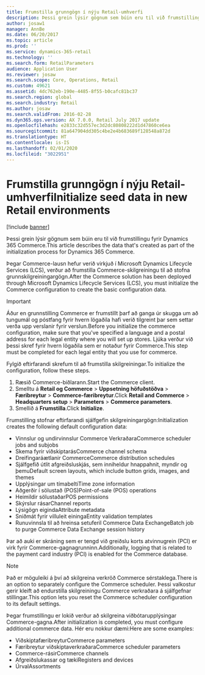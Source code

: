 ```yaml
---
title: Frumstilla grunngögn í nýju Retail-umhverfi
description: Þessi grein lýsir gögnum sem búin eru til við frumstillingu fyrir Dynamics 365 Commerce.
author: josaw1
manager: AnnBe
ms.date: 06/20/2017
ms.topic: article
ms.prod: ''
ms.service: dynamics-365-retail
ms.technology: ''
ms.search.form: RetailParameters
audience: Application User
ms.reviewer: josaw
ms.search.scope: Core, Operations, Retail
ms.custom: 49621
ms.assetid: 4dc762eb-190e-4485-8f55-b0cafc81bc37
ms.search.region: global
ms.search.industry: Retail
ms.author: josaw
ms.search.validFrom: 2016-02-28
ms.dyn365.ops.version: AX 7.0.0, Retail July 2017 update
ms.openlocfilehash: e2833c32d557ec3d2dc80808222d1d47860ce6ea
ms.sourcegitcommit: 81a647904dd305c4be2e4b683689f128548a872d
ms.translationtype: HT
ms.contentlocale: is-IS
ms.lasthandoff: 02/01/2020
ms.locfileid: "3022951"
---
```

# <a name="initialize-seed-data-in-new-retail-environments"></a><span data-ttu-id="9d1f8-103">Frumstilla grunngögn í nýju Retail-umhverfi</span><span class="sxs-lookup"><span data-stu-id="9d1f8-103">Initialize seed data in new Retail environments</span></span>

[!include [banner](includes/banner.md)]

<span data-ttu-id="9d1f8-104">Þessi grein lýsir gögnum sem búin eru til við frumstillingu fyrir Dynamics 365 Commerce.</span><span class="sxs-lookup"><span data-stu-id="9d1f8-104">This article describes the data that's created as part of the initialization process for Dynamics 365 Commerce.</span></span>

<span data-ttu-id="9d1f8-105">Þegar Commerce-lausn hefur verið virkjuð í Microsoft Dynamics Lifecycle Services (LCS), verður að frumstilla Commerce-skilgreiningu til að stofna grunnskilgreiningargögn.</span><span class="sxs-lookup"><span data-stu-id="9d1f8-105">After the Commerce solution has been deployed through Microsoft Dynamics Lifecycle Services (LCS), you must initialize the Commerce configuration to create the basic configuration data.</span></span>

> [!IMPORTANT]
> <span data-ttu-id="9d1f8-106">Áður en grunnstilling Commerce er frumstillt þarf að ganga úr skugga um að tungumál og póstfang fyrir hvern lögaðila hafi verið tilgreint þar sem settar verða upp verslanir fyrir verslun.</span><span class="sxs-lookup"><span data-stu-id="9d1f8-106">Before you initialize the commerce configuration, make sure that you've specified a language and a postal address for each legal entity where you will set up stores.</span></span> <span data-ttu-id="9d1f8-107">Ljúka verður við þessi skref fyrir hvern lögaðila sem er notaður fyrir Commerce.</span><span class="sxs-lookup"><span data-stu-id="9d1f8-107">This step must be completed for each legal entity that you use for commerce.</span></span>

<span data-ttu-id="9d1f8-108">Fylgið eftirfarandi skrefum til að frumstilla skilgreiningar.</span><span class="sxs-lookup"><span data-stu-id="9d1f8-108">To initialize the configuration, follow these steps.</span></span>

1. <span data-ttu-id="9d1f8-109">Ræsið Commerce-biðlarann.</span><span class="sxs-lookup"><span data-stu-id="9d1f8-109">Start the Commerce client.</span></span>
2. <span data-ttu-id="9d1f8-110">Smelltu á **Retail og Commerce** &gt; **Uppsetning höfuðstöðva** &gt; **Færibreytur** &gt; **Commerce-færibreytur**.</span><span class="sxs-lookup"><span data-stu-id="9d1f8-110">Click **Retail and Commerce** &gt; **Headquarters setup** &gt; **Parameters** &gt; **Commerce parameters**.</span></span>
3. <span data-ttu-id="9d1f8-111">Smellið á **Frumstilla**.</span><span class="sxs-lookup"><span data-stu-id="9d1f8-111">Click **Initialize**.</span></span>

<span data-ttu-id="9d1f8-112">Frumstilling stofnar eftirfarandi sjálfgefin skilgreiningargögn:</span><span class="sxs-lookup"><span data-stu-id="9d1f8-112">Initialization creates the following default configuration data:</span></span>

- <span data-ttu-id="9d1f8-113">Vinnslur og undirvinnslur Commerce Verkraðara</span><span class="sxs-lookup"><span data-stu-id="9d1f8-113">Commerce scheduler jobs and subjobs</span></span>
- <span data-ttu-id="9d1f8-114">Skema fyrir viðskiptarás</span><span class="sxs-lookup"><span data-stu-id="9d1f8-114">Commerce channel schema</span></span>
- <span data-ttu-id="9d1f8-115">Dreifingaráætlanir Commerce</span><span class="sxs-lookup"><span data-stu-id="9d1f8-115">Commerce distribution schedules</span></span>
- <span data-ttu-id="9d1f8-116">Sjálfgefið útlit afgreiðsluskjás, sem inniheldur hnappahnit, myndir og þemu</span><span class="sxs-lookup"><span data-stu-id="9d1f8-116">Default screen layouts, which include button grids, images, and themes</span></span>
- <span data-ttu-id="9d1f8-117">Upplýsingar um tímabelti</span><span class="sxs-lookup"><span data-stu-id="9d1f8-117">Time zone information</span></span>
- <span data-ttu-id="9d1f8-118">Aðgerðir í sölustað (POS)</span><span class="sxs-lookup"><span data-stu-id="9d1f8-118">Point-of-sale (POS) operations</span></span>
- <span data-ttu-id="9d1f8-119">Heimildir sölustaðar</span><span class="sxs-lookup"><span data-stu-id="9d1f8-119">POS permissions</span></span>
- <span data-ttu-id="9d1f8-120">Skýrslur rásar</span><span class="sxs-lookup"><span data-stu-id="9d1f8-120">Channel reports</span></span>
- <span data-ttu-id="9d1f8-121">Lýsigögn eiginda</span><span class="sxs-lookup"><span data-stu-id="9d1f8-121">Attribute metadata</span></span>
- <span data-ttu-id="9d1f8-122">Sniðmát fyrir villuleit eininga</span><span class="sxs-lookup"><span data-stu-id="9d1f8-122">Entity validation templates</span></span>
- <span data-ttu-id="9d1f8-123">Runuvinnsla til að hreinsa setuferil Commerce Data Exchange</span><span class="sxs-lookup"><span data-stu-id="9d1f8-123">Batch job to purge Commerce Data Exchange session history</span></span>

<span data-ttu-id="9d1f8-124">Þar að auki er skráning sem er tengd við greiðslu korts atvinnugrein (PCI) er virk fyrir Commerce-gagnagrunninn.</span><span class="sxs-lookup"><span data-stu-id="9d1f8-124">Additionally, logging that is related to the payment card industry (PCI) is enabled for the Commerce database.</span></span>

> [!NOTE]
> <span data-ttu-id="9d1f8-125">Það er möguleiki á því að skilgreina verkröð Commerce sérstaklega.</span><span class="sxs-lookup"><span data-stu-id="9d1f8-125">There is an option to separately configure the Commerce scheduler.</span></span> <span data-ttu-id="9d1f8-126">Þessi valkostur gerir kleift að endurstilla skilgreiningu Commerce verkraðara á sjálfgefnar stillingar.</span><span class="sxs-lookup"><span data-stu-id="9d1f8-126">This option lets you reset the Commerce scheduler configuration to its default settings.</span></span>

<span data-ttu-id="9d1f8-127">Þegar frumstillingu er lokið verður að skilgreina viðbótarupplýsingar Commerce-gagna.</span><span class="sxs-lookup"><span data-stu-id="9d1f8-127">After initialization is completed, you must configure additional commerce data.</span></span> <span data-ttu-id="9d1f8-128">Hér eru nokkur dæmi:</span><span class="sxs-lookup"><span data-stu-id="9d1f8-128">Here are some examples:</span></span>

- <span data-ttu-id="9d1f8-129">Viðskiptafæribreytur</span><span class="sxs-lookup"><span data-stu-id="9d1f8-129">Commerce parameters</span></span>
- <span data-ttu-id="9d1f8-130">Færibreytur viðskiptaverkraðara</span><span class="sxs-lookup"><span data-stu-id="9d1f8-130">Commerce scheduler parameters</span></span>
- <span data-ttu-id="9d1f8-131">Commerce-rásir</span><span class="sxs-lookup"><span data-stu-id="9d1f8-131">Commerce channels</span></span>
- <span data-ttu-id="9d1f8-132">Afgreiðslukassar og tæki</span><span class="sxs-lookup"><span data-stu-id="9d1f8-132">Registers and devices</span></span>
- <span data-ttu-id="9d1f8-133">Úrval</span><span class="sxs-lookup"><span data-stu-id="9d1f8-133">Assortments</span></span>
